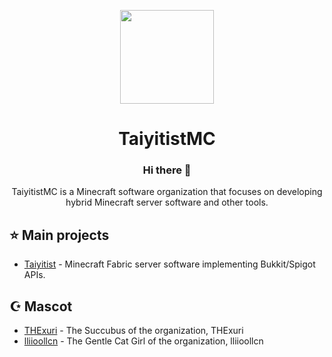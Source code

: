 <p align="center">
  <img height="150px"
    src="https://avatars.githubusercontent.com/u/219121060?s=400&u=e5ae74f1f09edb2a6c7f8ab6cd3a09b1e5d99e3a&v=4"
  />     
  <h1 align="center">TaiyitistMC</h1>
</p>

<h3 align="center">Hi there 👋</h3>
<p align="center">TaiyitistMC is a Minecraft software organization that focuses on developing hybrid Minecraft server software and other tools.</p>


## :star: Main projects
- [Taiyitist](https://github.com/TaiyitistMC/Taiyitist) - Minecraft Fabric server software implementing Bukkit/Spigot APIs.

## ☪️  Mascot
- [THExuri](https://github.com/THExuri) - The Succubus of the organization, THExuri
- [lliioollcn](https://github.com/lliioollcn) - The Gentle Cat Girl of the organization, lliioollcn

